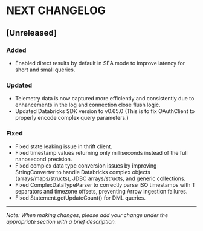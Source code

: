 # NEXT CHANGELOG

## [Unreleased]

### Added
- Enabled direct results by default in SEA mode to improve latency for short and small queries.
### Updated
- Telemetry data is now captured more efficiently and consistently due to enhancements in the log and connection close flush logic.
- Updated Databricks SDK version to v0.65.0 (This is to fix OAuthClient to properly encode complex query parameters.)

### Fixed
- Fixed state leaking issue in thrift client.
- Fixed timestamp values returning only milliseconds instead of the full nanosecond precision.
- Fixed complex data type conversion issues by improving StringConverter to handle Databricks complex objects (arrays/maps/structs), JDBC arrays/structs, and generic collections.
- Fixed ComplexDataTypeParser to correctly parse ISO timestamps with T separators and timezone offsets, preventing Arrow ingestion failures.
- Fixed Statement.getUpdateCount() for DML queries.
---
*Note: When making changes, please add your change under the appropriate section with a brief description.* 
